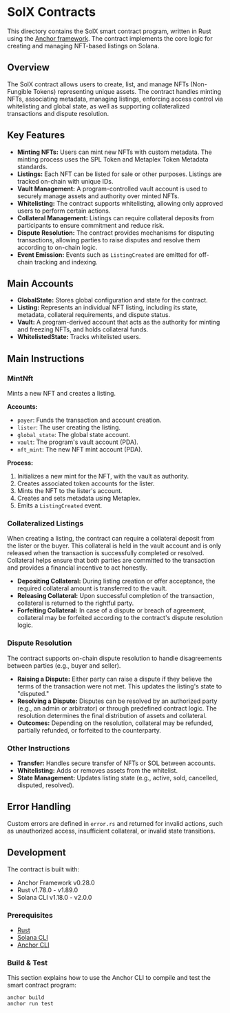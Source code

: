 # SolX Contracts

This directory contains the SolX smart contract program, written in Rust using the [Anchor framework](https://www.anchor-lang.com/docs). The contract implements the core logic for creating and managing NFT-based listings on Solana.

## Overview

The SolX contract allows users to create, list, and manage NFTs (Non-Fungible Tokens) representing unique assets. The contract handles minting NFTs, associating metadata, managing listings, enforcing access control via whitelisting and global state, as well as supporting collateralized transactions and dispute resolution.

## Key Features

- **Minting NFTs:** Users can mint new NFTs with custom metadata. The minting process uses the SPL Token and Metaplex Token Metadata standards.
- **Listings:** Each NFT can be listed for sale or other purposes. Listings are tracked on-chain with unique IDs.
- **Vault Management:** A program-controlled vault account is used to securely manage assets and authority over minted NFTs.
- **Whitelisting:** The contract supports whitelisting, allowing only approved users to perform certain actions.
- **Collateral Management:** Listings can require collateral deposits from participants to ensure commitment and reduce risk.
- **Dispute Resolution:** The contract provides mechanisms for disputing transactions, allowing parties to raise disputes and resolve them according to on-chain logic.
- **Event Emission:** Events such as `ListingCreated` are emitted for off-chain tracking and indexing.

## Main Accounts

- **GlobalState:** Stores global configuration and state for the contract.
- **Listing:** Represents an individual NFT listing, including its state, metadata, collateral requirements, and dispute status.
- **Vault:** A program-derived account that acts as the authority for minting and freezing NFTs, and holds collateral funds.
- **WhitelistedState:** Tracks whitelisted users.

## Main Instructions

### MintNft

Mints a new NFT and creates a listing.

**Accounts:**

- `payer`: Funds the transaction and account creation.
- `lister`: The user creating the listing.
- `global_state`: The global state account.
- `vault`: The program's vault account (PDA).
- `nft_mint`: The new NFT mint account (PDA).

**Process:**

1. Initializes a new mint for the NFT, with the vault as authority.
2. Creates associated token accounts for the lister.
3. Mints the NFT to the lister's account.
4. Creates and sets metadata using Metaplex.
5. Emits a `ListingCreated` event.

### Collateralized Listings

When creating a listing, the contract can require a collateral deposit from the lister or the buyer. This collateral is held in the vault account and is only released when the transaction is successfully completed or resolved. Collateral helps ensure that both parties are committed to the transaction and provides a financial incentive to act honestly.

- **Depositing Collateral:** During listing creation or offer acceptance, the required collateral amount is transferred to the vault.
- **Releasing Collateral:** Upon successful completion of the transaction, collateral is returned to the rightful party.
- **Forfeiting Collateral:** In case of a dispute or breach of agreement, collateral may be forfeited according to the contract's dispute resolution logic.

### Dispute Resolution

The contract supports on-chain dispute resolution to handle disagreements between parties (e.g., buyer and seller).

- **Raising a Dispute:** Either party can raise a dispute if they believe the terms of the transaction were not met. This updates the listing's state to "disputed."
- **Resolving a Dispute:** Disputes can be resolved by an authorized party (e.g., an admin or arbitrator) or through predefined contract logic. The resolution determines the final distribution of assets and collateral.
- **Outcomes:** Depending on the resolution, collateral may be refunded, partially refunded, or forfeited to the counterparty.

### Other Instructions

- **Transfer:** Handles secure transfer of NFTs or SOL between accounts.
- **Whitelisting:** Adds or removes assets from the whitelist.
- **State Management:** Updates listing state (e.g., active, sold, cancelled, disputed, resolved).

## Error Handling

Custom errors are defined in `error.rs` and returned for invalid actions, such as unauthorized access, insufficient collateral, or invalid state transitions.

## Development

The contract is built with:

- Anchor Framework v0.28.0
- Rust v1.78.0 - v1.89.0
- Solana CLI v1.18.0 - v2.0.0

### Prerequisites

- [Rust](https://www.rust-lang.org/)
- [Solana CLI](https://docs.solana.com/cli/install-solana-cli-tools)
- [Anchor CLI](https://www.anchor-lang.com/docs/installation)

### Build & Test

This section explains how to use the Anchor CLI to compile and test the smart contract program:

```
anchor build
anchor run test
```
